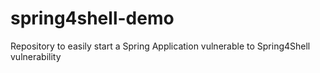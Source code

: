 # spring4shell-demo
Repository to easily start a Spring Application vulnerable to Spring4Shell vulnerability
